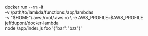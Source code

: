 docker run --rm -it \
    -v /path/to/lambda/functions:/app/lambdas \
    -v "$HOME"/.aws:/root/.aws:ro \
    -e AWS_PROFILE=$AWS_PROFILE \
    jeffdupont/docker-lambda \
    node /app/index.js foo '{"bar":"baz"}'
